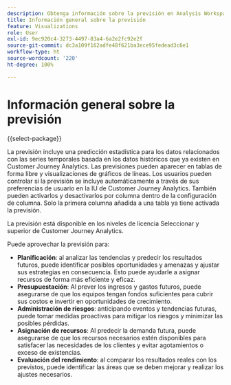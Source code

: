 ```yaml
---
description: Obtenga información sobre la previsión en Analysis Workspace.
title: Información general sobre la previsión
feature: Visualizations
role: User
exl-id: 9ec920c4-3273-4497-83a4-6a2e2fc92e2f
source-git-commit: dc3a109f162adfe48f621ba3ece95fedead3c6e1
workflow-type: ht
source-wordcount: '220'
ht-degree: 100%

---
```


# Información general sobre la previsión

{{select-package}}

La previsión incluye una predicción estadística para los datos relacionados con las series temporales basada en los datos históricos que ya existen en Customer Journey Analytics. Las previsiones pueden aparecer en tablas de forma libre y visualizaciones de gráficos de líneas. Los usuarios pueden controlar si la previsión se incluye automáticamente a través de sus preferencias de usuario en la IU de Customer Journey Analytics. También pueden activarlos y desactivarlos por columna dentro de la configuración de columna. Solo la primera columna añadida a una tabla ya tiene activada la previsión.

La previsión está disponible en los niveles de licencia Seleccionar y superior de Customer Journey Analytics.

Puede aprovechar la previsión para:

* **Planificación**: al analizar las tendencias y predecir los resultados futuros, puede identificar posibles oportunidades y amenazas y ajustar sus estrategias en consecuencia. Esto puede ayudarle a asignar recursos de forma más eficiente y eficaz.
* **Presupuestación**: Al prever los ingresos y gastos futuros, puede asegurarse de que los equipos tengan fondos suficientes para cubrir sus costos e invertir en oportunidades de crecimiento.
* **Administración de riesgos**: anticipando eventos y tendencias futuras, puede tomar medidas proactivas para mitigar los riesgos y minimizar las posibles pérdidas.
* **Asignación de recursos**: Al predecir la demanda futura, puede asegurarse de que los recursos necesarios estén disponibles para satisfacer las necesidades de los clientes y evitar agotamientos o exceso de existencias.
* **Evaluación del rendimiento**: al comparar los resultados reales con los previstos, puede identificar las áreas que se deben mejorar y realizar los ajustes necesarios.
